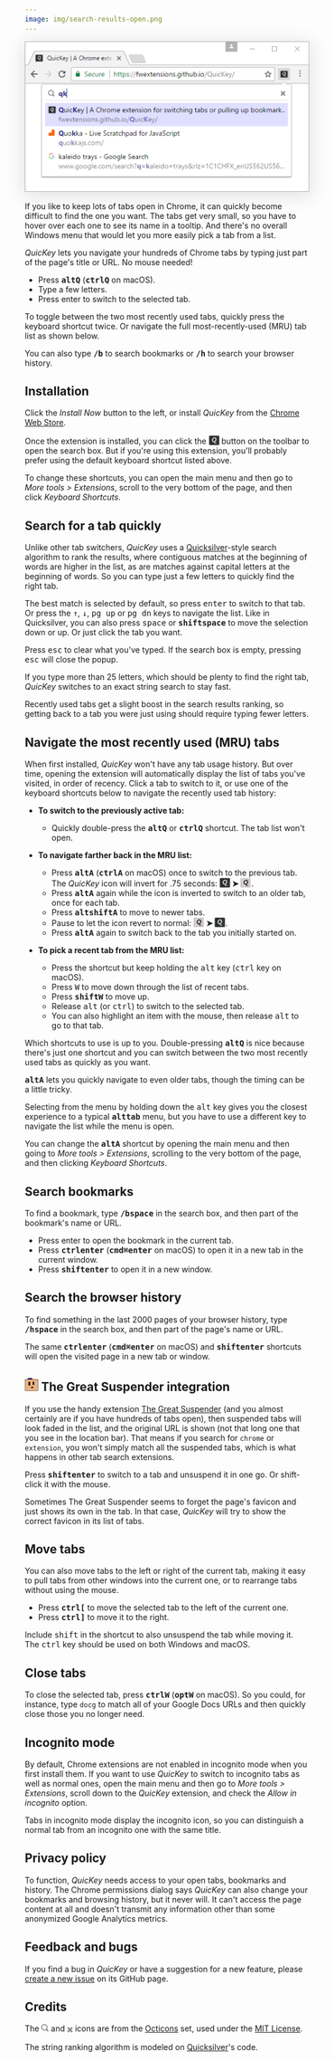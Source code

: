 ```yaml
---
image: img/search-results-open.png
---
```


<img src="img/search-results-open.png" style="box-shadow: 0px 5px 30px 4px rgba(0, 0, 0, 0.1);" alt="QuicKey search results">

If you like to keep lots of tabs open in Chrome, it can quickly become difficult to find the one you want.  The tabs get very small, so you have to hover over each one to see its name in a tooltip.  And there's no overall Windows menu that would let you more easily pick a tab from a list.

*QuicKey* lets you navigate your hundreds of Chrome tabs by typing just part of the page's title or URL.  No mouse needed!

  * Press <b><kbd>alt</kbd><kbd>Q</kbd></b> (<b><kbd>ctrl</kbd><kbd>Q</kbd></b> on macOS).
  * Type a few letters.
  * Press enter to switch to the selected tab.

To toggle between the two most recently used tabs, quickly press the keyboard shortcut twice.  Or navigate the full most-recently-used (MRU) tab list as shown below.

You can also type <b><kbd>/</kbd><kbd>b</kbd></b> to search bookmarks or <b><kbd>/</kbd><kbd>h</kbd></b> to search your browser history.


## Installation

Click the *Install Now* button to the left, or install *QuicKey* from the [Chrome Web Store](https://chrome.google.com/webstore/detail/quickey-–-the-quick-tab-s/ldlghkoiihaelfnggonhjnfiabmaficg).

Once the extension is installed, you can click the <img src="img/icon-38.png" style="height: 19px; vertical-align: text-bottom;"> button on the toolbar to open the search box.  But if you're using this extension, you'll probably prefer using the default keyboard shortcut listed above.

To change these shortcuts, you can open the main menu and then go to *More tools > Extensions*, scroll to the very bottom of the page, and then click *Keyboard Shortcuts*.


## Search for a tab quickly

Unlike other tab switchers, *QuicKey* uses a [Quicksilver](https://qsapp.com/)-style search algorithm to rank the results, where contiguous matches at the beginning of words are higher in the list, as are matches against capital letters at the beginning of words.  So you can type just a few letters to quickly find the right tab.

The best match is selected by default, so press <kbd>enter</kbd> to switch to that tab.  Or press the <kbd>&#8593;</kbd>, <kbd>&#8595;</kbd>, <kbd>pg up</kbd> or <kbd>pg dn</kbd> keys to navigate the list.  Like in Quicksilver, you can also press <kbd>space</kbd> or <b><kbd>shift</kbd><kbd>space</kbd></b> to move the selection down or up.  Or just click the tab you want.

Press <kbd>esc</kbd> to clear what you've typed.  If the search box is empty, pressing <kbd>esc</kbd> will close the popup.

If you type more than 25 letters, which should be plenty to find the right tab, *QuicKey* switches to an exact string search to stay fast.

Recently used tabs get a slight boost in the search results ranking, so getting back to a tab you were just using should require typing fewer letters.


## Navigate the most recently used (MRU) tabs

When first installed, *QuicKey* won't have any tab usage history.  But over time, opening the extension will automatically display the list of tabs you've visited, in order of recency.  Click a tab to switch to it, or use one of the keyboard shortcuts below to navigate the recently used tab history:

  * **To switch to the previously active tab:**
      * Quickly double-press the <b><kbd>alt</kbd><kbd>Q</kbd></b> or <b><kbd>ctrl</kbd><kbd>Q</kbd></b> shortcut.  The tab list won't open.


  * **To navigate farther back in the MRU list:**
    * Press <b><kbd>alt</kbd><kbd>A</kbd></b> (<b><kbd>ctrl</kbd><kbd>A</kbd></b> on macOS) once to switch to the previous tab.  The *QuicKey* icon will invert for .75 seconds: <b><img src="img/icon-38.png" style="height: 19px; vertical-align: text-bottom;"> ➤ <img src="img/icon-38-inverted.png" style="height: 19px; vertical-align: text-bottom;"></b>.
    * Press <b><kbd>alt</kbd><kbd>A</kbd></b> again while the icon is inverted to switch to an older tab, once for each tab.
    * Press <b><kbd>alt</kbd><kbd>shift</kbd><kbd>A</kbd></b> to move to newer tabs.
    * Pause to let the icon revert to normal: <b><img src="img/icon-38-inverted.png" style="height: 19px; vertical-align: text-bottom;"> ➤ <img src="img/icon-38.png" style="height: 19px; vertical-align: text-bottom;"></b>.
    * Press <b><kbd>alt</kbd><kbd>A</kbd></b> again to switch back to the tab you initially started on.


  * **To pick a recent tab from the MRU list:**
    * Press the shortcut but keep holding the <kbd>alt</kbd> key (<kbd>ctrl</kbd> key on macOS).
    * Press <kbd>W</kbd> to move down through the list of recent tabs.
    * Press <b><kbd>shift</kbd><kbd>W</kbd></b> to move up.
    * Release <kbd>alt</kbd> (or <kbd>ctrl</kbd>) to switch to the selected tab.
    * You can also highlight an item with the mouse, then release <kbd>alt</kbd> to go to that tab.

Which shortcuts to use is up to you.  Double-pressing <b><kbd>alt</kbd><kbd>Q</kbd></b> is nice because there's just one shortcut and you can switch between the two most recently used tabs as quickly as you want.

<b><kbd>alt</kbd><kbd>A</kbd></b> lets you quickly navigate to even older tabs, though the timing can be a little tricky.

Selecting from the menu by holding down the <kbd>alt</kbd> key gives you the closest experience to a typical <b><kbd>alt</kbd><kbd>tab</kbd></b> menu, but you have to use a different key to navigate the list while the menu is open.

You can change the <b><kbd>alt</kbd><kbd>A</kbd></b> shortcut by opening the main menu and then going to *More tools > Extensions*, scrolling to the very bottom of the page, and then clicking *Keyboard Shortcuts*.


## Search bookmarks

To find a bookmark, type <b><kbd>/</kbd><kbd>b</kbd><kbd>space</kbd></b> in the search box, and then part of the bookmark's name or URL.

  * Press enter to open the bookmark in the current tab.
  * Press <b><kbd>ctrl</kbd><kbd>enter</kbd></b> (<b><kbd>cmd⌘</kbd><kbd>enter</kbd></b> on macOS) to open it in a new tab in the current window.
  * Press <b><kbd>shift</kbd><kbd>enter</kbd></b> to open it in a new window.


## Search the browser history

To find something in the last 2000 pages of your browser history, type <b><kbd>/</kbd><kbd>h</kbd><kbd>space</kbd></b> in the search box, and then part of the page's name or URL.

The same <b><kbd>ctrl</kbd><kbd>enter</kbd></b> (<b><kbd>cmd⌘</kbd><kbd>enter</kbd></b>
  on macOS) and <b><kbd>shift</kbd><kbd>enter</kbd></b> shortcuts will open the visited page in a new tab or window.


## <a href="https://chrome.google.com/webstore/detail/the-great-suspender/klbibkeccnjlkjkiokjodocebajanakg?hl=en"><img src="img/tgs-icon.png" style="height: 24px;"></a> The Great Suspender integration

If you use the handy extension [The Great Suspender](https://chrome.google.com/webstore/detail/the-great-suspender/klbibkeccnjlkjkiokjodocebajanakg?hl=en) (and you almost certainly are if you have hundreds of tabs open), then suspended tabs will look faded in the list, and the original URL is shown (not that long one that you see in the location bar).  That means if you search for `chrome` or `extension`, you won't simply match all the suspended tabs, which is what happens in other tab search extensions.

Press <b><kbd>shift</kbd><kbd>enter</kbd></b> to switch to a tab and unsuspend it in one go. Or shift-click it with the mouse.

Sometimes The Great Suspender seems to forget the page's favicon and just shows its own in the tab.  In that case, *QuicKey* will try to show the correct favicon in its list of tabs.


## Move tabs

You can also move tabs to the left or right of the current tab, making it easy to pull tabs from other windows into the current one, or to rearrange tabs without using the mouse.

  * Press <b><kbd>ctrl</kbd><kbd>[</kbd></b> to move the selected tab to the left of the current one.
  * Press <b><kbd>ctrl</kbd><kbd>]</kbd></b> to move it to the right.

Include <kbd>shift</kbd> in the shortcut to also unsuspend the tab while moving it.  The <kbd>ctrl</kbd> key should be used on both Windows and macOS.


## Close tabs

To close the selected tab, press <b><kbd>ctrl</kbd><kbd>W</kbd></b> (<b><kbd>opt</kbd><kbd>W</kbd></b> on macOS).  So you could, for instance, type `docg` to match all of your Google Docs URLs and then quickly close those you no longer need.


## Incognito mode

By default, Chrome extensions are not enabled in incognito mode when you first install them.  If you want to use *QuicKey* to switch to incognito tabs as well as normal ones, open the main menu and then go to *More tools > Extensions*, scroll down to the *QuicKey* extension, and check the *Allow in incognito* option.

Tabs in incognito mode display the incognito icon, so you can distinguish a normal tab from an incognito one with the same title.


## Privacy policy

To function, *QuicKey* needs access to your open tabs, bookmarks and history.  The Chrome permissions dialog says *QuicKey* can also change your bookmarks and browsing history, but it never will.  It can't access the page content at all and doesn't transmit any information other than some anonymized Google Analytics metrics.


## Feedback and bugs

If you find a bug in *QuicKey* or have a suggestion for a new feature, please [create a new issue](https://github.com/fwextensions/QuicKey/issues/new) on its GitHub page.


## Credits

The <img src="img/search.svg" style="height: 13px"> and <img src="img/clear.svg" style="height: 16px; vertical-align: middle;"> icons are from the [Octicons](https://octicons.github.com/) set, used under the [MIT License](http://opensource.org/licenses/MIT).

The string ranking algorithm is modeled on [Quicksilver](https://github.com/quicksilver/Quicksilver/blob/master/Quicksilver/Code-QuickStepCore/QSense.m)'s code.

